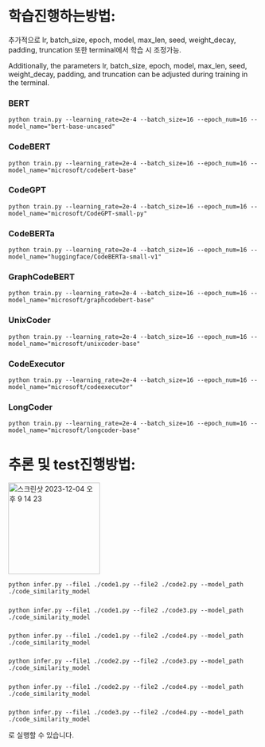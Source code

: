 # 학습진행하는방법:
추가적으로 lr, batch_size, epoch, model, max_len, seed, weight_decay, padding, truncation 또한 terminal에서 학습 시 조정가능.

Additionally, the parameters lr, batch_size, epoch, model, max_len, seed, weight_decay, padding, and truncation can be adjusted during training in the terminal.

### BERT
    python train.py --learning_rate=2e-4 --batch_size=16 --epoch_num=16 --model_name="bert-base-uncased"

### CodeBERT
    python train.py --learning_rate=2e-4 --batch_size=16 --epoch_num=16 --model_name="microsoft/codebert-base"

### CodeGPT
    python train.py --learning_rate=2e-4 --batch_size=16 --epoch_num=16 --model_name="microsoft/CodeGPT-small-py"

### CodeBERTa
    python train.py --learning_rate=2e-4 --batch_size=16 --epoch_num=16 --model_name="huggingface/CodeBERTa-small-v1"

### GraphCodeBERT
    python train.py --learning_rate=2e-4 --batch_size=16 --epoch_num=16 --model_name="microsoft/graphcodebert-base"

### UnixCoder
    python train.py --learning_rate=2e-4 --batch_size=16 --epoch_num=16 --model_name="microsoft/unixcoder-base"

### CodeExecutor
    python train.py --learning_rate=2e-4 --batch_size=16 --epoch_num=16 --model_name="microsoft/codeexecutor"

### LongCoder
    python train.py --learning_rate=2e-4 --batch_size=16 --epoch_num=16 --model_name="microsoft/longcoder-base"



  


#
# 추론 및 test진행방법:

<img width="184" alt="스크린샷 2023-12-04 오후 9 14 23" src="https://github.com/V2LLAIN/AISW/assets/104286511/7b346c53-9975-4c04-9708-869fcb711a3e">
    
    
    python infer.py --file1 ./code1.py --file2 ./code2.py --model_path ./code_similarity_model
#####    
    python infer.py --file1 ./code1.py --file2 ./code3.py --model_path ./code_similarity_model
#####        
    python infer.py --file1 ./code1.py --file2 ./code4.py --model_path ./code_similarity_model
#####        
    python infer.py --file1 ./code2.py --file2 ./code3.py --model_path ./code_similarity_model
#####        
    python infer.py --file1 ./code2.py --file2 ./code4.py --model_path ./code_similarity_model
#####        
    python infer.py --file1 ./code3.py --file2 ./code4.py --model_path ./code_similarity_model
   
로 실행할 수 있습니다.
